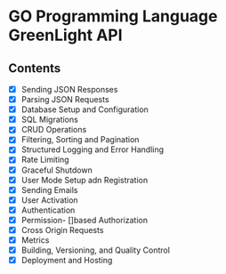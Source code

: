# GO Programming Language GreenLight API

## Contents

- [x] Sending JSON Responses
- [x] Parsing JSON Requests
- [x] Database Setup and Configuration
- [x] SQL Migrations
- [x] CRUD Operations
- [x] Filtering, Sorting and Pagination
- [x] Structured Logging and Error Handling
- [x] Rate Limiting
- [x] Graceful Shutdown
- [x] User Mode Setup adn Registration
- [x] Sending Emails
- [x] User Activation
- [x] Authentication
- [x] Permission- []based Authorization
- [x] Cross Origin Requests
- [x] Metrics
- [x] Building, Versioning, and Quality Control
- [x] Deployment and Hosting
